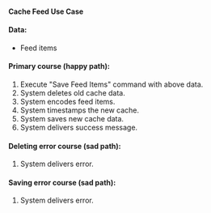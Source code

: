 #### Cache Feed Use Case

#### Data:
- Feed items

#### Primary course (happy path):
1. Execute "Save Feed Items" command with above data.
2. System deletes old cache data.
3. System encodes feed items.
4. System timestamps the new cache.
5. System saves new cache data.
6. System delivers success message.

#### Deleting error course (sad path):
1. System delivers error.

#### Saving error course (sad path):
1. System delivers error.

